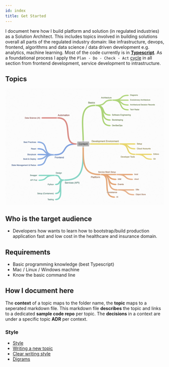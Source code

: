 ```yaml
---
id: index
title: Get Started
---
```


I document here how I build platform and solution (in regulated industries) as a Solution Architect. This includes topics involved in building solutions overall all parts of the regulated industry domain: like infrastructure, devops, frontend, algorithms and data science / data driven development e.g. analytics, machine learning.  Most of the code currently is in [**Typescript**](/docs/techradar.html). As a foundational process I apply the `Plan - Do - Check - Act` [cycle](https://de.wikipedia.org/wiki/Demingkreis) in all section from frontend development, service development to intrastructure.

## Topics

[![picture of the overview of the topics](/img/overview.png)](https://embed.coggle.it/diagram/Wog4AgWJuAAB-ba-/d6269da9c39644334c504c9bffac35b287e64983792a5ec69204183aa3ad8b1f)

## Who is the target audience

* Developers how wants to learn how to bootstrap/build production application fast and low cost in the healthcare and insurance domain.

## Requirements

* Basic programming knowledge \(best Typescript\)
* Mac / Linux / Windows machine
* Know the basic command line

## How I document here

The **context** of a topic maps to the folder name, the **topic** maps to a seperated markdown file. This markdown file **describes** the topic and links to a dedicated **sample code repo** per topic. The **decisions** in a context are under a specific topic **ADR** per context.

### Style

* [Style](https://istio.io/about/contribute/style-guide/)
* [Writing a new topic](https://istio.io/about/contribute/creating-and-editing-pages/)
* [Clear writing style](https://web.archive.org/web/20190927011534/https://www.nature.com/articles/d41586-019-02918-5)
* [Digrams](https://istio.io/about/contribute/diagrams/)
